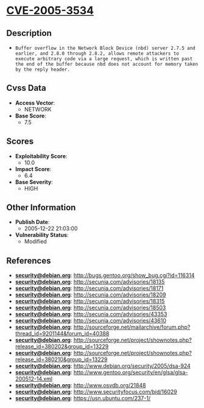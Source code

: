 
# [CVE-2005-3534](https://cve.mitre.org/cgi-bin/cvename.cgi?name=CVE-2005-3534)

## Description

- `Buffer overflow in the Network Block Device (nbd) server 2.7.5 and earlier, and 2.8.0 through 2.8.2, allows remote attackers to execute arbitrary code via a large request, which is written past the end of the buffer because nbd does not account for memory taken by the reply header.`

## Cvss Data

- **Access Vector**:
  - NETWORK
- **Base Score**:
  - 7.5

## Scores

- **Exploitability Score**:
  - 10.0
- **Impact Score**:
  - 6.4
- **Base Severity**:
  - HIGH

## Other Information

- **Publish Date**:
  - 2005-12-22 21:03:00
- **Vulnerability Status**:
  - Modified

## References

- **security@debian.org**: http://bugs.gentoo.org/show_bug.cgi?id=116314
- **security@debian.org**: http://secunia.com/advisories/18135
- **security@debian.org**: http://secunia.com/advisories/18171
- **security@debian.org**: http://secunia.com/advisories/18209
- **security@debian.org**: http://secunia.com/advisories/18315
- **security@debian.org**: http://secunia.com/advisories/18503
- **security@debian.org**: http://secunia.com/advisories/43353
- **security@debian.org**: http://secunia.com/advisories/43610
- **security@debian.org**: http://sourceforge.net/mailarchive/forum.php?thread_id=9201144&forum_id=40388
- **security@debian.org**: http://sourceforge.net/project/shownotes.php?release_id=380202&group_id=13229
- **security@debian.org**: http://sourceforge.net/project/shownotes.php?release_id=380210&group_id=13229
- **security@debian.org**: http://www.debian.org/security/2005/dsa-924
- **security@debian.org**: http://www.gentoo.org/security/en/glsa/glsa-200512-14.xml
- **security@debian.org**: http://www.osvdb.org/21848
- **security@debian.org**: http://www.securityfocus.com/bid/16029
- **security@debian.org**: https://usn.ubuntu.com/237-1/
